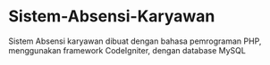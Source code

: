 # Sistem-Absensi-Karyawan
Sistem Absensi karyawan dibuat dengan bahasa pemrograman PHP, menggunakan framework CodeIgniter, dengan database MySQL
